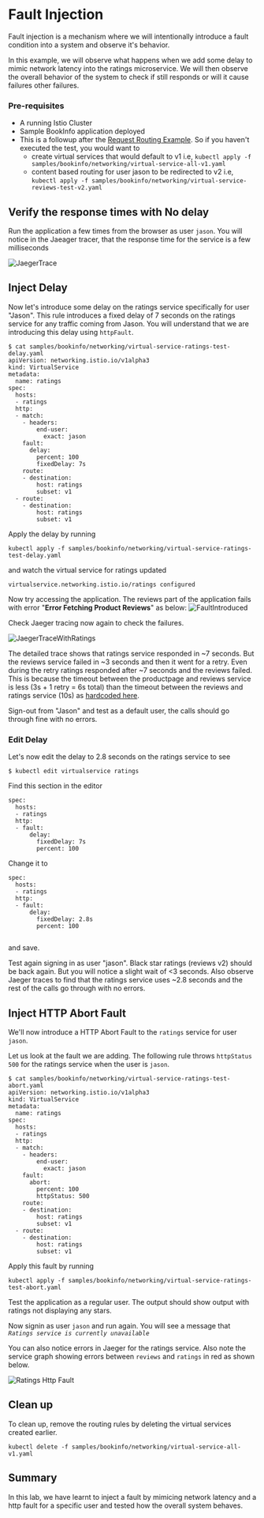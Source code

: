 # Fault Injection
Fault injection is a mechanism where we will intentionally introduce a fault condition into a system and observe it's behavior.

In this example, we will observe what happens when we add some delay to mimic network latency into the ratings microservice. We will then observe the overall behavior of the system to check if still responds or will it cause failures other failures. 

### Pre-requisites

* A running Istio Cluster
* Sample BookInfo application deployed
* This is a followup after the [Request Routing Example](./RequestRouting.md). So if you haven't executed the test, you would want to 
	* create virtual services that would default to v1 i.e, `kubectl apply -f samples/bookinfo/networking/virtual-service-all-v1.yaml` 
	* content based routing for user jason to be redirected to v2 i.e, `kubectl apply -f samples/bookinfo/networking/virtual-service-reviews-test-v2.yaml` 
	 


## Verify the response times with No delay

Run the application a few times from the browser as user `jason`. You will notice in the Jaeager tracer, that the response time for the service is a few milliseconds 

![JaegerTrace](./images/Jaeger_tracing_fault1.png)


## Inject Delay

Now let's introduce some delay on the ratings service specifically for user "Jason". This rule introduces a fixed delay of 7 seconds on the ratings service for any traffic coming from Jason. You will understand that we are introducing this delay using `httpFault`.

```
$ cat samples/bookinfo/networking/virtual-service-ratings-test-delay.yaml
apiVersion: networking.istio.io/v1alpha3
kind: VirtualService
metadata:
  name: ratings
spec:
  hosts:
  - ratings
  http:
  - match:
    - headers:
        end-user:
          exact: jason
    fault:
      delay:
        percent: 100
        fixedDelay: 7s
    route:
    - destination:
        host: ratings
        subset: v1
  - route:
    - destination:
        host: ratings
        subset: v1
```

Apply the delay by running

```
kubectl apply -f samples/bookinfo/networking/virtual-service-ratings-test-delay.yaml
```
and watch the virtual service for ratings updated

```
virtualservice.networking.istio.io/ratings configured
```

Now try accessing the application. The reviews part of the application fails with error "**Error Fetching Product Reviews**" as below:
![FaultIntroduced](./images/FaultWith10SDelay.jpeg)

Check Jaeger tracing now again to check the failures.

![JaegerTraceWithRatings](./images/Jaeger_tracing_fault2.png)


The detailed trace shows that ratings service responded in ~7 seconds. But the reviews service failed in ~3 seconds and then it went for a retry. Even during the retry ratings responded after ~7 seconds and the reviews failed. This is because the timeout between the productpage and reviews service is less (3s + 1 retry = 6s total) than the timeout between the reviews and ratings service (10s) as [hardcoded here](https://github.com/istio/istio/blob/master/samples/bookinfo/src/productpage/productpage.py#L231). 

Sign-out from "Jason" and test as a default user, the calls should go through fine with no errors.


### Edit Delay

Let's now edit the delay to 2.8 seconds on the ratings service to see

```
$ kubectl edit virtualservice ratings
```

Find this section in the editor
```
spec:
  hosts:
  - ratings
  http:
  - fault:
      delay:
        fixedDelay: 7s
        percent: 100
```

Change it to 

```
spec:
  hosts:
  - ratings
  http:
  - fault:
      delay:
        fixedDelay: 2.8s
        percent: 100
      
```
and save.

Test again signing in as user "jason". Black star ratings (reviews v2) should be back again. But you will notice a slight wait of <3 seconds. Also observe Jaeger traces to find that the ratings service uses ~2.8 seconds and the rest of the calls go through with no errors.

## Inject HTTP Abort Fault

We'll now introduce a HTTP Abort Fault to the `ratings` service for user `jason`.

Let us look at the fault we are adding. The following rule throws `httpStatus 500` for the ratings service when the user is `jason`.

```
$ cat samples/bookinfo/networking/virtual-service-ratings-test-abort.yaml
apiVersion: networking.istio.io/v1alpha3
kind: VirtualService
metadata:
  name: ratings
spec:
  hosts:
  - ratings
  http:
  - match:
    - headers:
        end-user:
          exact: jason
    fault:
      abort:
        percent: 100
        httpStatus: 500
    route:
    - destination:
        host: ratings
        subset: v1
  - route:
    - destination:
        host: ratings
        subset: v1
```

Apply this fault by running

```
kubectl apply -f samples/bookinfo/networking/virtual-service-ratings-test-abort.yaml
```

Test the application as a regular user. The output should show output with ratings not displaying any stars.

Now signin as user `jason` and run again. You will see a message that *`Ratings service is currently unavailable`*

You can also notice errors in Jaeger for the ratings service. Also note the service graph showing errors between `reviews` and `ratings` in red as shown below.

![Ratings Http Fault](./images/kiali_ratings_fault.png)

## Clean up

To clean up, remove the routing rules by deleting the virtual services created earlier.

```
kubectl delete -f samples/bookinfo/networking/virtual-service-all-v1.yaml
```
## Summary
In this lab, we have learnt to inject a fault by mimicing network latency and a http fault for a specific user and tested how the overall system behaves.